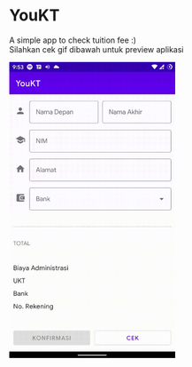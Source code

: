 # YouKT
A simple app to check tuition fee :)  
Silahkan cek gif dibawah untuk preview aplikasi

<img src="/file.gif" width="300" />
